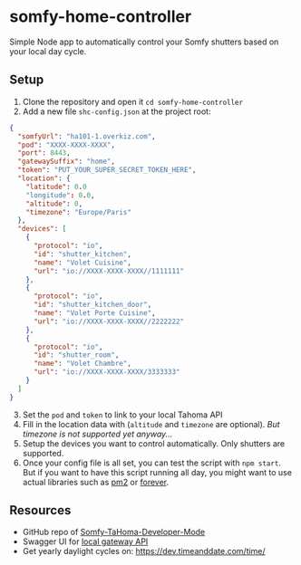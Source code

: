 # somfy-home-controller

Simple Node app to automatically control your Somfy shutters based on your local day cycle.

## Setup

1. Clone the repository and open it `cd somfy-home-controller`
2. Add a new file `shc-config.json` at the project root:
```json
{
  "somfyUrl": "ha101-1.overkiz.com",
  "pod": "XXXX-XXXX-XXXX",
  "port": 8443,
  "gatewaySuffix": "home",
  "token": "PUT_YOUR_SUPER_SECRET_TOKEN_HERE",
  "location": {
    "latitude": 0.0
    "longitude": 0.0,
    "altitude": 0,
    "timezone": "Europe/Paris"
  },
  "devices": [
    {
      "protocol": "io",
      "id": "shutter_kitchen",
      "name": "Volet Cuisine",
      "url": "io://XXXX-XXXX-XXXX//1111111"
    },
    {
      "protocol": "io",
      "id": "shutter_kitchen_door",
      "name": "Volet Porte Cuisine",
      "url": "io://XXXX-XXXX-XXXX//2222222"
    },
    {
      "protocol": "io",
      "id": "shutter_room",
      "name": "Volet Chambre",
      "url": "io://XXXX-XXXX-XXXX/3333333"
    }
  ]
}
```
3. Set the `pod` and `token` to link to your local Tahoma API
4. Fill in the location data with (`altitude` and `timezone` are optional). *But timezone is not supported yet anyway...*
5. Setup the devices you want to control automatically. Only shutters are supported.
6. Once your config file is all set, you can test the script with `npm start`. But if you want to have this script running all day, you might want to use actual libraries such as [pm2](https://www.npmjs.com/package/pm2) or [forever](https://www.npmjs.com/package/forever).

## Resources

- GitHub repo of [Somfy-TaHoma-Developer-Mode](https://github.com/Somfy-Developer/Somfy-TaHoma-Developer-Mode)
- Swagger UI for [local gateway API](https://somfy-developer.github.io/Somfy-TaHoma-Developer-Mode/)
- Get yearly daylight cycles on: https://dev.timeanddate.com/time/
